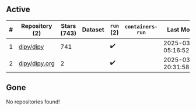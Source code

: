 ## Active
| # | Repository (2) | Stars (743) | Dataset | `run` (2) | `containers-run` | Last Modified |
| --- | --- | --- | --- | --- | --- | --- |
| 1 | [dipy/dipy](https://github.com/dipy/dipy) | 741 |  | :heavy_check_mark: |  | 2025-03-07 05:16:52+00:00 |
| 2 | [dipy/dipy.org](https://github.com/dipy/dipy.org) | 2 |  | :heavy_check_mark: |  | 2025-03-03 20:31:58+00:00 |

## Gone
No repositories found!
